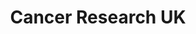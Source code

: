 ---
title: "Cancer Research UK"
url: /aberdeen/cancer-research-uk-union-street/
shop: Gebrauchtwaren
---